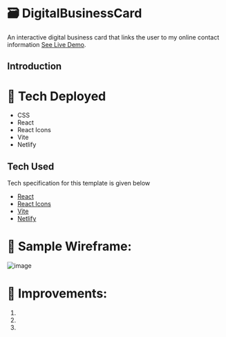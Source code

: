 # :card_file_box:	DigitalBusinessCard

An interactive digital business card that links the user to my online contact information <a href="https://evgeniidigitalbusinesscard.netlify.app/">See Live Demo</a>.

## Introduction
# 💪 Tech Deployed

- CSS
- React
- React Icons
- Vite
- Netlify

## Tech Used

Tech specification for this template is given below

- [React](https://reactjs.org/)
- [React Icons](https://nextjs.org/](https://react-icons.github.io/react-icons))
- [Vite]((https://vitejs.dev/))
- [Netlify]((https://www.netlify.com/))

# 📸 Sample Wireframe:
![image](https://user-images.githubusercontent.com/102194829/176751938-158a7fff-4e24-48d0-9988-6835f234a927.png)

# 🔨 Improvements:

1. 
2. 
3. 
